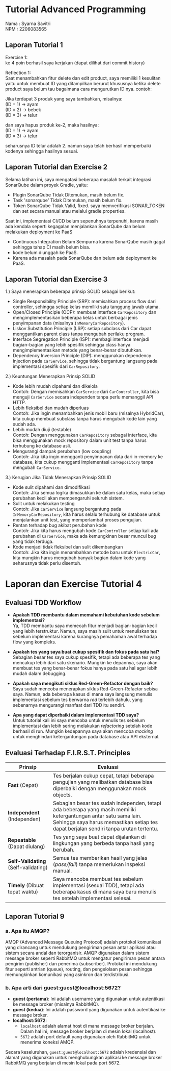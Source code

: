 # Tutorial Advanced Programming
Nama  : Syarna Savitri <br>
NPM   : 2206083565 <br>

## Laporan Tutorial 1
Exercise 1: <br>
ke 4 poin berhasil saya kerjakan (dapat dilihat dari commit history) <br>

Reflection 1: <br>
Saat menambahkan fitur delete dan edit product, saya memiliki 1 kesulitan yaitu untuk membuat ID
yang ditampilkan berurut khususnya ketika delete product saya belum tau bagaimana cara mengurutkan
ID nya. contoh: <br>

Jika terdapat 3 produk yang saya tambahkan, misalnya: <br>
(ID = 1) -> ayam <br>
(ID = 2) -> bebek <br>
(ID = 3) -> telur <br>

dan saya hapus produk ke-2, maka hasilnya: <br>
(ID = 1) -> ayam <br>
(ID = 3) -> telur <br>

seharusnya ID telur adalah 2. namun saya telah berhasil memperbaiki kodenya sehingga hasilnya sesuai. <br>

## Laporan Tutorial dan Exercise 2
Selama latihan ini, saya mengatasi beberapa masalah terkait integrasi SonarQube dalam proyek Gradle, yaitu:

- Plugin SonarQube Tidak Ditemukan, masih belum fix.
- Task 'sonarqube' Tidak Ditemukan, masih belum fix.
- Token SonarQube Tidak Valid, fixed.
saya memverifikasi SONAR_TOKEN dan set secara manual atau melalui gradle.properties.


Saat ini, implementasi CI/CD belum sepenuhnya terpenuhi, karena masih ada kendala seperti kegagalan menjalankan SonarQube dan belum melakukan deployment ke PaaS
- Continuous Integration Belum Sempurna karena SonarQube masih gagal sehingga tahap CI masih belum bisa.
- kode belum diunggah ke PaaS.
- Karena ada masalah pada SonarQube dan belum ada deployment ke PaaS.


## Laporan Tutorial dan Exercise 3
1.) Saya menerapkan beberapa prinsip SOLID sebagai berikut:

- Single Responsibility Principle (SRP):
memisahkan process flow dari controller, sehingga setiap kelas memiliki satu tanggung jawab utama.
- Open/Closed Principle (OCP):
membuat interface `CarRepository` dan mengimplementasikan beberapa kelas untuk berbagai jenis penyimpanan data (misalnya `InMemoryCarRepository`).
- Liskov Substitution Principle (LSP):
setiap subclass dari Car dapat menggantikan parent class tanpa mengubah perilaku program.
- Interface Segregation Principle (ISP):
membagi interface menjadi bagian-bagian yang lebih spesifik sehingga class hanya mengimplementasikan metode yang benar-benar dibutuhkan.
- Dependency Inversion Principle (DIP):
menggunakan dependency injection pada `CarService`, sehingga tidak bergantung langsung pada implementasi spesifik dari `CarRepository`.

2.) Keuntungan Menerapkan Prinsip SOLID

- Kode lebih mudah dipahami dan dikelola <br>
Contoh: Dengan memisahkan `CarService` dari `CarController`, kita bisa menguji `CarService` secara independen tanpa perlu memanggil API HTTP.
- Lebih fleksibel dan mudah diperluas <br>
Contoh: Jika ingin menambahkan jenis mobil baru (misalnya HybridCar), kita cukup membuat subclass tanpa harus mengubah kode lain yang sudah ada.
- Lebih mudah diuji (testable) <br>
Contoh: Dengan menggunakan `CarRepository` sebagai interface, kita bisa menggunakan mock repository dalam unit test tanpa harus terhubung ke database asli.
- Mengurangi dampak perubahan (low coupling) <br>
Contoh: Jika kita ingin mengganti penyimpanan data dari in-memory ke database, kita cukup mengganti implementasi `CarRepository` tanpa mengubah `CarService`.

3.) Kerugian Jika Tidak Menerapkan Prinsip SOLID

- Kode sulit dipahami dan dimodifikasi <br>
Contoh: Jika semua logika dimasukkan ke dalam satu kelas, maka setiap perubahan kecil akan mempengaruhi seluruh sistem.
- Sulit untuk melakukan testing <br>
Contoh: Jika `CarService` langsung bergantung pada `InMemoryCarRepository`, kita harus selalu terhubung ke database untuk menjalankan unit test, yang memperlambat proses pengujian.
- Rentan terhadap bug akibat perubahan kode <br>
Contoh: Jika kita harus mengubah kode `CarController` setiap kali ada perubahan di `CarService`, maka ada kemungkinan besar muncul bug yang tidak terduga.
- Kode menjadi tidak fleksibel dan sulit dikembangkan <br>
Contoh: Jika kita ingin menambahkan metode baru untuk `ElectricCar`, kita mungkin harus mengubah banyak bagian dalam kode yang seharusnya tidak perlu disentuh.

# Laporan dan Exercise Tutorial 4

## Evaluasi TDD Workflow
- **Apakah TDD membantu dalam memahami kebutuhan kode sebelum implementasi?**  
  Ya, TDD membantu saya memecah fitur menjadi bagian-bagian kecil yang lebih terstruktur. Namun, saya masih sulit untuk menuliskan tes sebelum implementasi karena kurangnya pemahaman awal terhadap flow yang kompleks.


- **Apakah tes yang saya buat cukup spesifik dan fokus pada satu hal?**  
  Sebagian besar tes saya cukup spesifik, tetapi ada beberapa tes yang mencakup lebih dari satu skenario. Mungkin ke depannya, saya akan membuat tes yang benar-benar fokus hanya pada satu hal agar lebih mudah dalam debugging.


- **Apakah saya mengikuti siklus Red-Green-Refactor dengan baik?**  
  Saya sudah mencoba menerapkan siklus Red-Green-Refactor sebisa saya. Namun, ada beberapa kasus di mana saya langsung menulis implementasi sebelum tes berwarna *red* terlebih dahulu, yang sebenarnya mengurangi manfaat dari TDD itu sendiri.


- **Apa yang dapat diperbaiki dalam implementasi TDD saya?**  
  Untuk tutorial kali ini saya mencoba untuk menulis tes sebelum implementasi dan lebih sering melakukan *refactoring* setelah kode berhasil di run. Mungkin kedepannya saya akan mencoba *mocking* untuk menghindari ketergantungan pada database atau API eksternal.

## Evaluasi Terhadap F.I.R.S.T. Principles
| **Prinsip**  | **Evaluasi**                                                                                                                                                                                                      |
|--------------|-------------------------------------------------------------------------------------------------------------------------------------------------------------------------------------------------------------------|
| **Fast** (Cepat) | Tes berjalan cukup cepat, tetapi beberapa pengujian yang melibatkan database bisa diperbaiki dengan menggunakan mock objects.                                                                                     |
| **Independent** (Independen) | Sebagian besar tes sudah independen, tetapi ada beberapa yang masih memiliki ketergantungan antar satu sama lain. Sehingga saya harus memastikan setiap tes dapat berjalan sendiri tanpa urutan tertentu.         |
| **Repeatable** (Dapat diulang) | Tes yang saya buat dapat dijalankan di lingkungan yang berbeda tanpa hasil yang berubah.                                                          |
| **Self-Validating** (Self-validating) | Semua tes memberikan hasil yang jelas (*pass/fail*) tanpa memerlukan inspeksi manual.                                                                                                                             |
| **Timely** (Dibuat tepat waktu) | Saya mencoba membuat tes sebelum implementasi (sesuai TDD), tetapi ada beberapa kasus di mana saya baru menulis tes setelah implementasi selesai. |

## Laporan Tutorial 9

### a. Apa itu AMQP?
AMQP (Advanced Message Queuing Protocol) adalah protokol komunikasi yang dirancang untuk mendukung pengiriman pesan antar aplikasi atau sistem secara andal dan terorganisir. AMQP digunakan dalam sistem message broker seperti RabbitMQ untuk mengatur pengiriman pesan antara pengirim (publisher) dan penerima (subscriber). Protokol ini mendukung fitur seperti antrian (queue), routing, dan pengelolaan pesan sehingga memungkinkan komunikasi yang asinkron dan terdistribusi.

### b. Apa arti dari guest:guest@localhost:5672?
- **guest (pertama)**: Ini adalah username yang digunakan untuk autentikasi ke message broker (misalnya RabbitMQ).
- **guest (kedua)**: Ini adalah password yang digunakan untuk autentikasi ke message broker.
- **localhost:5672**: 
  - `localhost` adalah alamat host di mana message broker berjalan. Dalam hal ini, message broker berjalan di mesin lokal (localhost).
  - `5672` adalah port default yang digunakan oleh RabbitMQ untuk menerima koneksi AMQP.

Secara keseluruhan, `guest:guest@localhost:5672` adalah kredensial dan alamat yang digunakan untuk menghubungkan aplikasi ke message broker RabbitMQ yang berjalan di mesin lokal pada port 5672.